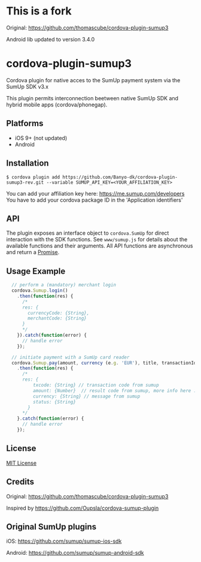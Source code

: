 # This is a fork

Original: https://github.com/thomascube/cordova-plugin-sumup3

Android lib updated to version 3.4.0

# cordova-plugin-sumup3

Cordova plugin for native acces to the SumUp payment system via the SumUp SDK v3.x

This plugin permits interconnection beetween native SumUp SDK and hybrid mobile apps (cordova/phonegap).

## Platforms

-   iOS 9+ (not updated)
-   Android

## Installation

```
$ cordova plugin add https://github.com/Banyo-dk/cordova-plugin-sumup3-rev.git --variable SUMUP_API_KEY=<YOUR_AFFILIATION_KEY>
```

You can add your affiliation key here: https://me.sumup.com/developers
You have to add your cordova package ID in the 'Application identifiers'

## API

The plugin exposes an interface object to `cordova.SumUp` for direct interaction
with the SDK functions. See `www/sumup.js` for details about the available
functions and their arguments. All API functions are asynchronous and return a
[Promise](https://developer.mozilla.org/en-US/docs/Web/JavaScript/Guide/Using_promises).

## Usage Example

```js
  // perform a (mandatory) merchant login
  cordova.Sumup.login()
    .then(function(res) {
      /*
      res: {
        currencyCode: {String},
        merchantCode: {String}
      }
      */
    }).catch(function(error) {
      // handle error
    });

  // initiate payment with a SumUp card reader
  cordova.Sumup.pay(amount, currency (e.g. 'EUR'), title, transactionId)
    .then(function(res) {
      /*
      res: {
          txcode: {String} // transaction code from sumup
          amount: {Number}  // result code from sumup, more info here : https://github.com/sumup/sumup-android-sdk#1-response-fields
          currency: {String} // message from sumup
          status: {String}
        }
      */
    }.catch(function(error) {
      // handle error
    });
```

## License

[MIT License](http://ilee.mit-license.org)

## Credits

Original: https://github.com/thomascube/cordova-plugin-sumup3

Inspired by https://github.com/Oupsla/cordova-sumup-plugin

## Original SumUp plugins

iOS: https://github.com/sumup/sumup-ios-sdk

Android: https://github.com/sumup/sumup-android-sdk
